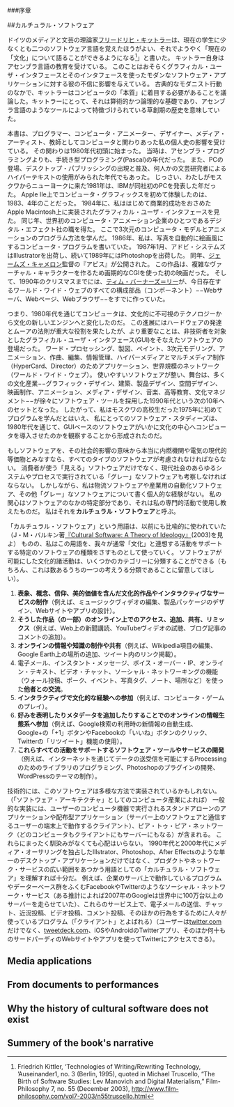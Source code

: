 ###序章

##カルチュラル・ソフトウェア
<!--Cultural software-->

ドイツのメディアと文芸の理論家[フリードリヒ・キットラー](http://ja.wikipedia.org/wiki/%E3%83%95%E3%83%AA%E3%83%BC%E3%83%89%E3%83%AA%E3%83%92%E3%83%BB%E3%82%AD%E3%83%83%E3%83%88%E3%83%A9%E3%83%BC)は、現在の学生に少なくとも二つのソフトウェア言語を覚えたほうがよい、それでようやく「現在の「文化」について語ることができるようになる[^19]」と書いた。
キットラー自身はアセンブラ言語の教育を受けている。
このことはおそらくグラフィカル・ユーザ・インタフェースとそのインタフェースを使ったモダンなソフトウェア・アプリケーションに対する彼の不信に影響を与えている。
古典的なモダニスト行動のなかで、キットラーはコンピュータの「本質」に着目する必要があることを議論した。キットラーにとって、それは算術的かつ論理的な基礎であり、アセンブラ言語のようなツールによって特徴づけられている草創期の歴史を意味していた。

[^19]: Friedrich Kittler, ‘Technologies of Writing/Rewriting Technology, ’Auseinander1, no. 3 (Berlin, 1995), quoted in Michael Truscello, “The Birth of Software Studies: Lev Manovich and Digital Materialism,” Film-Philosophy 7, no. 55 (December 2003), http://www.film-philosophy.com/vol7-2003/n55truscello.html
<!--
German media and literary theorist Friedrich Kittler wrote that students today should know at least two software languages: only “then they’ll be able to say something about what ‘culture’ is at the moment.”19 Kittler himself programmed in an assembler language—which probably determined his distrust of Graphical User Interfaces and modern software applications that use these interfaces. In a classical modernist move, Kittler argued that we need to focus on the “essence” of the computer—which for Kittler meant its mathematical and logical foundations and its early history characterized by tools such as assembler languages.
-->

本書は、プログラマー、コンピュータ・アニメーター、デザイナー、メディア・アーティスト、教師としてコンピュータと関わりあった私の個人史の影響を受けている。
その関わりは1980年代初頭に始まった。
当時は、アセンブラ・プログラミングよりも、手続き型プログラミング(Pascal)の年代だった。
また、PCの登場、デスクトップ・パブリッシングの出現と普及、何人かの文芸研究者によるハイパーテキストの使用がみられた年代でもあった。
じっさい、わたしがモスクワからニューヨークに来た1981年は、IBMが同社初のPCを発表した年だった。
Apple IIe上でコンピュータ・グラフィックスを初めて体験したのは、1983、4年のことだった。
1984年に、私ははじめて商業的成功をおさめたApple Macintosh上に実装されたグラフィカル・ユーザ・インタフェースを見た。
同じ年、世界初のコンピュータ・アニメーション企業のひとつであるデジタル・エフェクト社の職を得た。
ここで3次元のコンピュータ・モデルとアニメーションのプログラム方法を学んだ。
1986年、私は、写真を自動的に絵画風にするコンピュータ・プログラムを書いていた。
1987年1月、アドビ・システムズはIllustratorを出荷し、続いて1989年にはPhotoshopを出荷した。
同年、[ジェームズ・キャメロン](http://ja.wikipedia.org/wiki/%E3%82%B8%E3%82%A7%E3%83%BC%E3%83%A0%E3%82%BA%E3%83%BB%E3%82%AD%E3%83%A3%E3%83%A1%E3%83%AD%E3%83%B3)監督の『アビス』が公開された。
この作品は、複雑なヴァーチャル・キャラクターを作るため画期的なCGIを使った初の映画だった。
そして、1990年のクリスマスまでには、[ティム・バーナーズ＝リー](http://ja.wikipedia.org/wiki/%E3%83%86%E3%82%A3%E3%83%A0%E3%83%BB%E3%83%90%E3%83%BC%E3%83%8A%E3%83%BC%E3%82%BA%EF%BC%9D%E3%83%AA%E3%83%BC)が、今日存在するワールド・ワイド・ウェブのすべての構成部品（コンポーネント）−−Webサーバ、Webページ、Webブラウザ−−をすでに作っていた。
<!--
This book is determined by my own history of engagement with computers as a programmer, computer animator and designer, media artist, and as a teacher. This involvement started in the early 1980s, which was the decade of procedural programming (Pascal), rather than assembly programming. It was also the decade that saw the introduction of PCs, the emergence and popularization of desktop publishing, and the use of hypertext by some literary scholars. In fact, I came to NYC from Moscow in 1981, which was the year IBM introduced their first PC. My first experience with computer graphics was in 1983–4 on Apple IIe. In 1984 I saw a Graphical User Interface in its first successful commercial implementation on an Apple Macintosh. The same year I got a job at Digital Effects, one of the first computer animation companies in the world, where I learned how to program 3D computer models and animations. In 1986 I was writing computer programs that automatically processed photographs to make them look like paintings. In January 1987 Adobe Systems shipped Illustrator,
followed by Photoshop in 1989. The same year saw the release of The Abyss, directed by James Cameron. This movie used pioneering CGI to create the first complex virtual character. And, by Christmas of 1990, Tim Berners-Lee had already created all the components of the World Wide Web as it exists today: a web server, web pages, and a web browser.
-->

つまり、1980年代を通じてコンピュータは、文化的に不可視のテクノロジーから文化の新しいエンジンへと変化したのだ。
この進展にはハードウェアの発達とムーアの法則が重大な役割を果たしたが、より重要なことは、非技術者を対象としたグラフィカル・ユーザ・インタフェース(GUI)をそなえたソフトウェアの登場だった。
ワード・プロセッシング、製図、ペイント、3次元モデリング、アニメーション、作曲、編集、情報管理、ハイパーメディアとマルチメディア制作（HyperCard、Director）のためアプリケーション、世界規模のネットワーク（ワールド・ワイド・ウェブ）。
使いやすいソフトウェアが整い、舞台は、多くの文化産業−−グラフィック・デザイン、建築、製品デザイン、空間デザイン、映画制作、アニメーション、メディア・デザイン、音楽、高等教育、文化マネジメント−−が徐々にソフトウェア・ツールを採用した1990年代という次の10年へのセットとなった。
したがって、私はモスクワの高校生だった1975年に初めてプログラムを学んだとはいえ、
私にとってのソフトウェア・スタディーズは、1980年代を通じて、GUIベースのソフトウェアがいかに文化の中心へコンピュータを導入させたのかを観察することから形成されたのだ。
<!--
In short, during one decade the computer moved from being a culturally invisible technology to being the new engine of culture. While the progress in hardware and Moore’s Law played crucial roles in this development, even more crucial was the release of software with a Graphical User Interface (GUI) aimed at non-technical users, word processing, applications for drawing, painting, 3D modeling, animation, music composing and editing, information management, hypermedia and multimedia authoring (HyperCard, Director), and global networking (World Wide Web) With easy-to-use software in place, the stage was set for the next decade of the 1990s when most culture industries—graphic design, architecture, product design, space design, filmmaking, animation, media design, music, higher education, and culture management— gradually adapted software tools. Thus, although I first learned to program in 1975 when I was in high school in Moscow, my take on software studies has been shaped by watching how during the 1980s GUI-based software quickly put the computer in the center of culture.
-->

もしソフトウェアを、その社会的影響の意味から本当に内燃機関や電気の現代的等価物とみなすなら、すべてのタイプのソフトウェアが考慮されなければならない。
消費者が使う「見える」ソフトウェアだけでなく、現代社会のあらゆるシステムやプロセスで実行されている「グレー」なソフトウェアも考察しなければならない。
しかしながら、私は物流ソフトウェアや産業用の自動化ソフトウェア、その他「グレー」なソフトウェアについて書く個人的な経験がない。
私の関心はソフトウェアのなかの特定部分であり、それは私の専門的活動で使用し教えたものだ。
私はそれを**カルチュラル・ソフトウェア**と呼ぶ。
<!--
If software is indeed the contemporary equivalent of the combustion engine and electricity in terms of its social effects, every type of software needs to be taken into account. We need to consider not only “visible” software used by consumers but also “grey” software, which runs all systems and processes in contemporary society. However, since I do not have personal experience writing logistics software, industrial automation software, and other “grey” software, I will be not be writing about such topics. My concern is with a particular subset of software which I used and taught in my professional life. I call it cultural software.
-->

「カルチュラル・ソフトウェア」という用語は、以前にも比喩的に使われていた
（J・M・バルキン著[『Cultural Software: A Theory of Ideology』](http://j.mp/1fOi0FS)(2003)を見よ）
ものの、私はこの用語を、我々が通常「文化」と連想する活動をサポートする特定のソフトウェアの種類をさすものとして使っていく。
ソフトウェアが可能にした文化的諸活動は、いくつかのカテゴリーに分類することができる（もちろん、これは数あるうちの一つの考えうる分類であることに留意してほしい）。
<!--
While the term “cultural software” was previously used metaphorically (see J. M. Balkin, Cultural Software: A Theory of Ideology, 2003), I am going to use it literally to refer to certain types of software that support actions we normally associate with “culture.” These cultural actions enabled by software can be divided into a number of categories (of course we should keep in
mind that this is just one possible specific categorization systemamong many).
-->
1. **表象、概念、信仰、美的価値を含んだ文化的作品やインタラクティヴなサービスの制作**（例えば、ミュージックヴィデオの編集、製品パッケージのデザイン、Webサイトやアプリの設計）。
2. **そうした作品（の一部）のオンライン上でのアクセス、追加、共有、リミックス**（例えば、Web上の新聞講読、YouTubeヴィデオの試聴、ブログ記事のコメントの追加）。
3. **オンラインの情報や知識の制作や共有**（例えば、Wikipedia項目の編集、Google Earth上の場所の追加、ツイート内のリンク掲載）。
4. 電子メール、インスタント・メッセージ、ボイス・オーバー・IP、オンライン・テキスト、ビデオ・チャット、ソーシャル・ネットワーキングの機能（ウォール投稿、ポーク、イベント、写真タグ、ノート、場所など）を使った**他者との交流**。
5. **インタラクティヴで文化的な経験への参加**（例えば、コンピュータ・ゲームのプレイ）。
6. **好みを表明したりメタデータを追加したりすることでのオンラインの情報生態系へ参加**（例えば、Google検索の利用時の新情報の自動生成、Google+の「+1」ボタンやFacebookの「いいね」ボタンのクリック、Twitterの「リツイート」機能の使用）。
7. **これらすべての活動をサポートするソフトウェア・ツールやサービスの開発**（例えば、インターネットを通じてデータの送受信を可能にするProcessingのためのライブラリのプログラミング、Photoshopのプラグインの開発、WordPressのテーマの制作）。
<!--
1 Creating cultural artifacts and interactive services which contain representations, ideas, beliefs, and aesthetic values (for instance, editing a music video, designing a package for a product, designing a website or an app).2 Accessing, appending, sharing, and remixing such artifacts (or their parts) online (for instance, reading newspaper on the web, watching YouTube video, adding comments to a blog post).3 Creating and sharing information and knowledge online (for instance, editing a Wikipedia article, adding places in Google Earth, including a link in a tweet).4 Communicating with other people using email, instant message, voice-over IP, online text and video chat, social networking features such as wall postings, pokes, events, photo tags, notes, places, etc.5 Engaging in interactive cultural experiences (for instance, playing a computer game).6 Participating in the online information ecology by expressing preferences and adding metadata (for instance, automatically generating new information for Google Search whenever you use this service; clicking the “+1” button on Google+ or the “Like” button on Facebook; using the “retweet” function on Twitter).7 Developing software tools and services that support all these activities (for instance, programming a library for Processing that enables sending and receiving data over the Internet;20 writing a new plugin for Photoshop, creating a new theme for WordPress).
-->

技術的には、このソフトウェアは多様な方法で実装されているかもしれない。
（「ソフトウェア・アーキテクチャ」としてのコンピュータ産業によれば）
一般的な実装には、ユーザーのコンピュータ機器で実行されるスタンドアローンのアプリケーションや配布型アプリケーション（サーバー上のソフトウェアと通信するユーザーの端末上で動作するクライアント）、ピア・トゥ・ピア・ネットワーク（どのコンピュータもクライアントにもサーバーにもなる）が含まれる。
これらにまったく馴染みがなくても心配はいらない。
1990年代と2000年代にメディア・オーサリングを独占したIllstrator、Photoshop、After Effectsのような単一のデスクトップ・アプリケーションだけではなく、プロダクトやネットワーク・サービスの広い範囲をあつかう用語としての「カルチュラル・ソフトウェア」を理解すれば十分だ。
例えば、企業のサーバ上で動作しているプログラムやデーターベース群をふくむFacebookやTwitterのようなソーシャル・ネットワーク・サービス（ある推計によれば2007年のGoogleは世界中に100万台以上のサーバーを走らせていた）、これらのサービス上で、電子メールの送信、チャット、近況投稿、ビデオ投稿、コメント投稿、そのほかの行為をするために人々が使っているプログラム（「クライアント」とよばれる）（ユーザーは[twitter.com](http://twitter.com/)だけでなく、[tweetdeck.com](http://tweetdeck.com/)、iOSやAndroidのTwitterアプリ、そのほか何十ものサードパーディのWebサイトやアプリを使ってTwitterにアクセスできる）。
<!--
Technically, this software may be implemented in a variety of ways. Popular implementations (referred to in the computer industry as “software architecture”) include stand-alone applications that run on the user’s computing device, distributed applications (a client
running on the user’s device communicates with software on the server), and peer-to-peer networks (each computer becomes both a client and a server). If all this sounds completely unfamiliar, do not worry: all you need to understand is that “cultural software” as I will use this term covers a wide range of products and network services, as opposed to only single desktop applications such as Illustrator, Photoshop or After Effects that dominated media authoring in the 1990s and 2000s. For example, social network services such as Facebook and Twitter include multiple programs and databases running on company servers (for instance, in 2007 Google was running over one million servers around the world according to one estimate21) and the programs (called “clients”) used by people to send emails, chat, post updates, upload video, leave comments, and perform other tasks on these services. (For instance, one can access Twitter using twitter.com, or tweetdeck. com, Twitter apps for iOS, Android, and dozens of third party websites and apps.)
-->


Media applications
--

From documents to performances
--

Why the history of cultural software does not exist
--

Summery of the book's narrative
--

